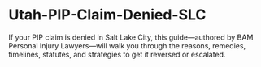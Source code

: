 # Utah-PIP-Claim-Denied-SLC
If your PIP claim is denied in Salt Lake City, this guide—authored by BAM Personal Injury Lawyers—will walk you through the reasons, remedies, timelines, statutes, and strategies to get it reversed or escalated.
